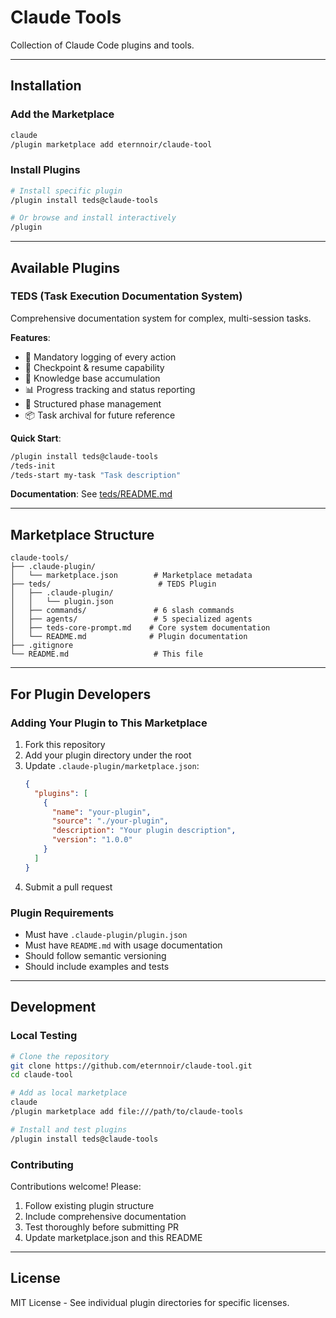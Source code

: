 # Claude Tools

Collection of Claude Code plugins and tools.

---

## Installation

### Add the Marketplace

```bash
claude
/plugin marketplace add eternnoir/claude-tool
```

### Install Plugins

```bash
# Install specific plugin
/plugin install teds@claude-tools

# Or browse and install interactively
/plugin
```

---

## Available Plugins

### TEDS (Task Execution Documentation System)

Comprehensive documentation system for complex, multi-session tasks.

**Features**:
- 📝 Mandatory logging of every action
- 🔄 Checkpoint & resume capability
- 🧠 Knowledge base accumulation
- 📊 Progress tracking and status reporting
- 🎯 Structured phase management
- 📦 Task archival for future reference

**Quick Start**:
```bash
/plugin install teds@claude-tools
/teds-init
/teds-start my-task "Task description"
```

**Documentation**: See [teds/README.md](./teds/README.md)

---

## Marketplace Structure

```
claude-tools/
├── .claude-plugin/
│   └── marketplace.json        # Marketplace metadata
├── teds/                        # TEDS Plugin
│   ├── .claude-plugin/
│   │   └── plugin.json
│   ├── commands/               # 6 slash commands
│   ├── agents/                 # 5 specialized agents
│   ├── teds-core-prompt.md    # Core system documentation
│   └── README.md              # Plugin documentation
├── .gitignore
└── README.md                   # This file
```

---

## For Plugin Developers

### Adding Your Plugin to This Marketplace

1. Fork this repository
2. Add your plugin directory under the root
3. Update `.claude-plugin/marketplace.json`:
   ```json
   {
     "plugins": [
       {
         "name": "your-plugin",
         "source": "./your-plugin",
         "description": "Your plugin description",
         "version": "1.0.0"
       }
     ]
   }
   ```
4. Submit a pull request

### Plugin Requirements

- Must have `.claude-plugin/plugin.json`
- Must have `README.md` with usage documentation
- Should follow semantic versioning
- Should include examples and tests

---

## Development

### Local Testing

```bash
# Clone the repository
git clone https://github.com/eternnoir/claude-tool.git
cd claude-tool

# Add as local marketplace
claude
/plugin marketplace add file:///path/to/claude-tools

# Install and test plugins
/plugin install teds@claude-tools
```

### Contributing

Contributions welcome! Please:

1. Follow existing plugin structure
2. Include comprehensive documentation
3. Test thoroughly before submitting PR
4. Update marketplace.json and this README

---

## License

MIT License - See individual plugin directories for specific licenses.
